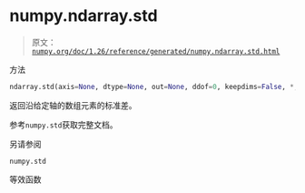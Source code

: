# numpy.ndarray.std

> 原文：[`numpy.org/doc/1.26/reference/generated/numpy.ndarray.std.html`](https://numpy.org/doc/1.26/reference/generated/numpy.ndarray.std.html)

方法

```py
ndarray.std(axis=None, dtype=None, out=None, ddof=0, keepdims=False, *, where=True)
```

返回沿给定轴的数组元素的标准差。

参考`numpy.std`获取完整文档。

另请参阅

`numpy.std`

等效函数
